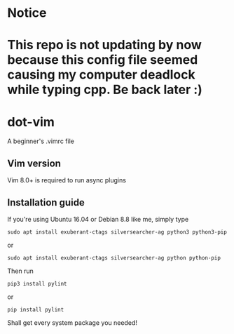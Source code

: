 # Notice
This repo is not updating by now because this config file seemed causing my computer deadlock while typing cpp. Be back later :)
=======================================================================

# dot-vim
A beginner's .vimrc file

## Vim version
Vim 8.0+ is required to run async plugins

## Installation guide
If you're using Ubuntu 16.04 or Debian 8.8 like me, simply type
```
sudo apt install exuberant-ctags silversearcher-ag python3 python3-pip
```
or
```
sudo apt install exuberant-ctags silversearcher-ag python python-pip
```
Then run
```
pip3 install pylint
```
or
```
pip install pylint
```
Shall get every system package you needed!
